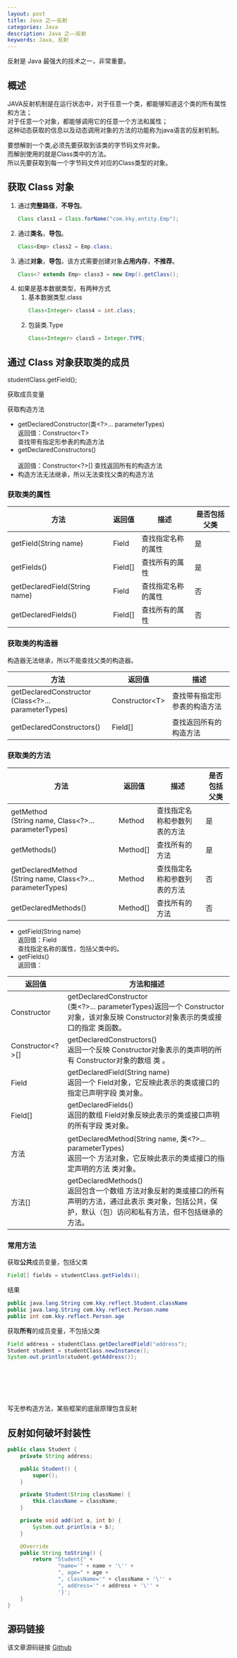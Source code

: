 ```yaml
---
layout: post
title: Java 之——反射
categories: Java
description: Java 之——反射
keywords: Java, 反射
---
```


反射是 Java 最强大的技术之一，非常重要。

## 概述
JAVA反射机制是在运行状态中，对于任意一个类，都能够知道这个类的所有属性和方法；<br>
对于任意一个对象，都能够调用它的任意一个方法和属性；<br>
这种动态获取的信息以及动态调用对象的方法的功能称为java语言的反射机制。

要想解剖一个类,必须先要获取到该类的字节码文件对象。<br>
而解剖使用的就是Class类中的方法。<br>
所以先要获取到每一个字节码文件对应的Class类型的对象。


## 获取 Class 对象
1. 通过**完整路径**，**不导包**。<br>
	```java
	Class class1 = Class.forName("com.kky.entity.Emp");
	```
2. 通过**类名**，**导包**。<br>
	```java
	Class<Emp> class2 = Emp.class;
	```
3. 通过**对象**，**导包**，该方式需要创建对象**占用内存**，**不推荐**。<br>
	```java
	Class<? extends Emp> class3 = new Emp().getClass();
	```
4. 如果是基本数据类型，有两种方式
	1. 基本数据类型.class
		```java
		Class<Integer> class4 = int.class;
		```
	2. 包装类.Type
		```java
		Class<Integer> class5 = Integer.TYPE;
		```

## 通过 Class 对象获取类的成员

studentClass.getField();

获取成员变量


获取构造方法
- getDeclaredConstructor(类\<?>... parameterTypes) <br>
	返回值：Constructor\<T><br>
	查找带有指定形参表的构造方法
- getDeclaredConstructors() <br><br>
	返回值：Constructor\<?>[]
	查找返回所有的构造方法<br>
- 构造方法无法继承，所以无法查找父类的构造方法




### 获取类的属性

| 方法 | 返回值 | 描述 | 是否包括父类 |
| ---- | ---- | ---- | ---- |
| getField(String name) | Field | 查找指定名称的属性 | 是 |
| getFields() | Field[] | 查找所有的属性 | 是 |
| getDeclaredField(String name)  | Field | 查找指定名称的属性 | 否 |
| getDeclaredFields() | Field[] | 查找所有的属性 | 否 | 

### 获取类的构造器
构造器无法继承，所以不能查找父类的构造器。

| 方法 | 返回值 | 描述 |
| ---- | ---- | ---- |
| getDeclaredConstructor<br>(Class\<?>... parameterTypes) | Constructor\<T> | 查找带有指定形参表的构造方法 |
| getDeclaredConstructors() | Field[] | 查找返回所有的构造方法 |

### 获取类的方法

| 方法 | 返回值 | 描述 | 是否包括父类 |
| ---- | ---- | ---- | ---- |
| getMethod<br>(String name, Class\<?>... parameterTypes)  | Method | 查找指定名称和参数列表的方法 | 是 |
| getMethods()  | Method[] | 查找所有的方法 | 是 |
| getDeclaredMethod<br>(String name, Class\<?>... parameterTypes)  | Method | 查找指定名称和参数列表的方法 | 否 |
| getDeclaredMethods()  | Method[] | 查找所有的方法 | 否 |


- getField(String name) <br>
	返回值：Field<br>
	查找指定名称的属性，包括父类中的。
- getFields() <br>
	返回值：


| 返回值 | 方法和描述 |
| ---- | ---- |
| Constructor<T> | getDeclaredConstructor <br>(类<?>... parameterTypes)返回一个 Constructor对象，该对象反映 Constructor对象表示的类或接口的指定 类函数。 |
| Constructor<?>[] | getDeclaredConstructors() <br>返回一个反映 Constructor对象表示的类声明的所有 Constructor对象的数组 类 。 |
| Field | getDeclaredField(String name) <br>返回一个 Field对象，它反映此表示的类或接口的指定已声明字段 类对象。 |
| Field[] | getDeclaredFields() <br>返回的数组 Field对象反映此表示的类或接口声明的所有字段 类对象。 |
| 方法 | getDeclaredMethod(String name, 类<?>... parameterTypes) <br>返回一个 方法对象，它反映此表示的类或接口的指定声明的方法 类对象。 |
| 方法[] | getDeclaredMethods() <br>返回包含一个数组 方法对象反射的类或接口的所有声明的方法，通过此表示 类对象，包括公共，保护，默认（包）访问和私有方法，但不包括继承的方法。 |



### 常用方法

获取**公共**成员变量，包括父类
```java
Field[] fields = studentClass.getFields();
```

结果
```java
public java.lang.String com.kky.reflect.Student.className
public java.lang.String com.kky.reflect.Person.name
public int com.kky.reflect.Person.age
```

获取**所有**的成员变量，不包括父类
```java
Field address = studentClass.getDeclaredField("address");
Student student = studentClass.newInstance();
System.out.println(student.getAddress());
```
```java
```
```java
```
```java
```
```java
```
```java
```
```java
```

写无参构造方法，某些框架的底层原理包含反射	
	
## 反射如何破坏封装性
```java
public class Student {
    private String address;

    public Student() {
        super();
    }

    private Student(String className) {
        this.className = className;
    }

    private void add(int a, int b) {
        System.out.println(a + b);
    }

    @Override
    public String toString() {
        return "Student{" +
                "name='" + name + '\'' +
                ", age=" + age +
                ", className='" + className + '\'' +
                ", address='" + address + '\'' +
                '}';
    }
}
```
	
## 源码链接
该文章源码链接 [Github](url)